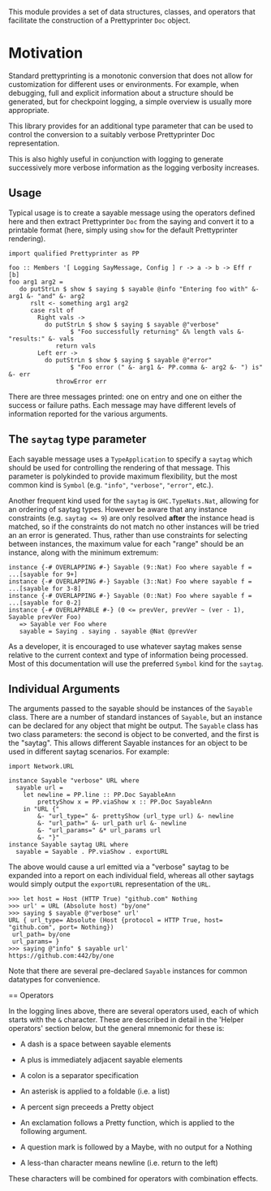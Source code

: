 This module provides a set of data structures, classes, and operators that
facilitate the construction of a Prettyprinter `Doc` object.

# Motivation

Standard prettyprinting is a monotonic conversion that does not allow for
customization for different uses or environments.  For example, when debugging,
full and explicit information about a structure should be generated, but for
checkpoint logging, a simple overview is usually more appropriate.

This library provides for an additional type parameter that can be used to
control the conversion to a suitably verbose Prettyprinter Doc representation.

This is also highly useful in conjunction with logging to generate successively
more verbose information as the logging verbosity increases.

## Usage

Typical usage is to create a sayable message using the operators defined here and
then extract Prettyprinter `Doc` from the saying and convert it to a printable
format (here, simply using `show` for the default Prettyprinter rendering).

```
import qualified Prettyprinter as PP

foo :: Members '[ Logging SayMessage, Config ] r -> a -> b -> Eff r [b]
foo arg1 arg2 =
   do putStrLn $ show $ saying $ sayable @info "Entering foo with" &- arg1 &- "and" &- arg2
      rslt <- something arg1 arg2
      case rslt of
        Right vals ->
          do putStrLn $ show $ saying $ sayable @"verbose"
                 $ "Foo successfully returning" &% length vals &- "results:" &- vals
             return vals
        Left err ->
          do putStrLn $ show $ saying $ sayable @"error"
                 $ "Foo error (" &- arg1 &- PP.comma &- arg2 &- ") is" &- err
             throwError err
```

There are three messages printed: one on entry and one on either the success or
failure paths.  Each message may have different levels of information reported
for the various arguments.

## The `saytag` type parameter

Each sayable message uses a `TypeApplication` to specify a `saytag` which should
be used for controlling the rendering of that message.  This parameter is
polykinded to provide maximum flexibility, but the most common kind is `Symbol`
(e.g. `"info"`, `"verbose"`, `"error"`, etc.).

Another frequent kind used for the `saytag` is `GHC.TypeNats.Nat`, allowing for
an ordering of saytag types.  However be aware that any instance constraints
(e.g. `saytag <= 9`) are only resolved __after__ the instance head is matched, so
if the constraints do not match no other instances will be tried an an error is
generated.  Thus, rather than use constraints for selecting between instances,
the maximum value for each "range" should be an instance, along with the minimum
extremum:

```
instance {-# OVERLAPPING #-} Sayable (9::Nat) Foo where sayable f = ...[sayable for 9+]
instance {-# OVERLAPPING #-} Sayable (3::Nat) Foo where sayable f = ...[sayable for 3-8]
instance {-# OVERLAPPING #-} Sayable (0::Nat) Foo where sayable f = ...[sayable for 0-2]
instance {-# OVERLAPPABLE #-} (0 <= prevVer, prevVer ~ (ver - 1), Sayable prevVer Foo)
   => Sayable ver Foo where
   sayable = Saying . saying . sayable @Nat @prevVer
```

As a developer, it is encouraged to use whatever saytag makes sense relative to
the current context and type of information being processed.  Most of this
documentation will use the preferred `Symbol` kind for the `saytag`.

## Individual Arguments

The arguments passed to the sayable should be instances of the `Sayable` class.
There are a number of standard instances of `Sayable`, but an instance can be
declared for any object that might be output.  The `Sayable` class has two class
parameters: the second is object to be converted, and the first is the "saytag".
This allows different Sayable instances for an object to be used in different
saytag scenarios.  For example:

```
import Network.URL

instance Sayable "verbose" URL where
  sayable url =
    let newline = PP.line :: PP.Doc SayableAnn
        prettyShow x = PP.viaShow x :: PP.Doc SayableAnn
    in "URL {"
        &- "url_type=" &- prettyShow (url_type url) &- newline
        &- "url_path=" &- url_path url &- newline
        &- "url_params=" &* url_params url
        &- "}"
instance Sayable saytag URL where
  sayable = Sayable . PP.viaShow . exportURL
```

The above would cause a url emitted via a "verbose" saytag to be
expanded into a report on each individual field, whereas all other
saytags would simply output the `exportURL` representation of the `URL`.

```
>>> let host = Host (HTTP True) "github.com" Nothing
>>> url' = URL (Absolute host) "by/one"
>>> saying $ sayable @"verbose" url'
URL { url_type= Absolute (Host {protocol = HTTP True, host= "github.com", port= Nothing})
 url_path= by/one
 url_params= }
>>> saying @"info" $ sayable url'
https://github.com:442/by/one
```

Note that there are several pre-declared `Sayable` instances for common
datatypes for convenience.

== Operators

In the logging lines above, there are several operators used, each of which
starts with the `&` character.  These are described in detail in the 'Helper
operators' section below, but the general mnemonic for these is:

  * A dash is a space between sayable elements

  * A plus is immediately adjacent sayable elements

  * A colon is a separator specification

  * An asterisk is applied to a foldable (i.e. a list)

  * A percent sign preceeds a Pretty object

  * An exclamation follows a Pretty function, which is applied to the following
    argument.

  * A question mark is followed by a Maybe, with no output for a Nothing

  * A less-than character means newline (i.e. return to the left)

These characters will be combined for operators with combination effects.

